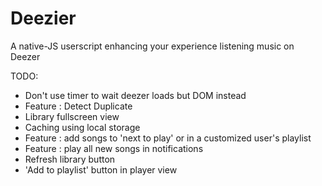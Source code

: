 # Deezier
A native-JS userscript enhancing your experience listening music on Deezer 

TODO:
- Don't use timer to wait deezer loads but DOM instead
- Feature : Detect Duplicate
- Library fullscreen view
- Caching using local storage
- Feature : add songs to 'next to play' or in a customized user's playlist
- Feature : play all new songs in notifications
- Refresh library button
- 'Add to playlist' button in player view
